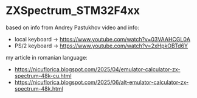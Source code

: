 # ZXSpectrum_STM32F4xx
based on info from Andrey Pastukhov video and info:
- local keyboard -> https://www.youtube.com/watch?v=03VAAHCGL0A 
- PS/2 keyboard  -> https://www.youtube.com/watch?v=2xHpkOBTd6Y

my article in romanian language:
- https://nicuflorica.blogspot.com/2025/04/emulator-calculator-zx-spectrum-48k-cu.html
- https://nicuflorica.blogspot.com/2025/06/alt-emulator-calculator-zx-spectrum-48k.html

